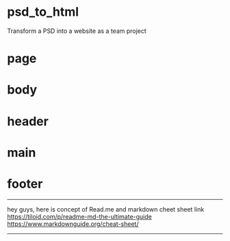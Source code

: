 # psd_to_html
Transform a PSD into a website as a team project

# page

# body

# header

# main

# footer
-----------------------------------------------------------------
hey guys, here is concept of Read.me and markdown cheet sheet link
https://tiloid.com/p/readme-md-the-ultimate-guide
<br>
https://www.markdownguide.org/cheat-sheet/

---------------------------------------------------------


